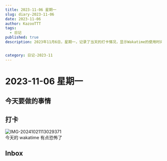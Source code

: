 ```yaml
---
title: 2023-11-06 星期一
slug: diary-2023-11-06
date: 2023-11-06
author: KazooTTT
tags:
  - 日记
published: true
description: 2023年11月6日，星期一，记录了当天的打卡情况，显示Wakatime的使用时间较长，给人留下了深刻印象。此外，还提到了inbox，但未详细说明内容。


category: 日记-2023-11
---
```


# 2023-11-06 星期一

## 今天要做的事情

## 打卡

![IMG-20241021113029371](https://pictures.kazoottt.top/2024/11/20241125-d50f8d9b645bbfacc13485c8594b5f18.png)  
今天的 wakatime 有点恐怖了

## Inbox

<!-- start of weread -->
<!-- end of weread -->
